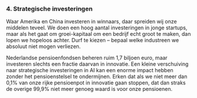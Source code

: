 
### **4. Strategische investeringen**

Waar Amerika en China investeren in winnaars, daar spreiden wij onze middelen teveel. We doen een hoog aantal investeringen in jonge startups, maar als het gaat om groei-kapitaal om een bedrijf echt groot te maken, dan lopen we hopeloos achter. Durf te kiezen – bepaal welke industreen we absoluut niet mogen verliezen. 

Nederlandse pensioenfondsen beheren ruim 1,7 biljoen euro, maar investeren slechts een fractie daarvan in innovatie. Een kleine verschuiving naar strategische investeringen in AI kan een enorme impact hebben zonder het pensioenstelsel te ondermijnen. Erken dat als we niet meer dan 0,1% van onze rijke pensioenpot in innovatie gaan stoppen, dat dan straks de overige 99,9% niet meer genoeg waard is voor onze pensioenen.
